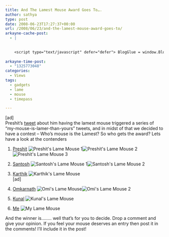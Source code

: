 ```yaml
---
title: And The Lamest Mouse Award Goes To….
author: sathya
type: post
date: 2008-06-23T17:27:37+00:00
url: /2008/06/23/and-the-lamest-mouse-award-goes-to/
arkayne-cache-post:
  - |
    
    
    <script type="text/javascript" defer="defer"> BlogGlue = window.BlogGlue || window.Arkayne || {}; BlogGlue.baseurl = 'http://www.blogglue.com'; BlogGlue.go = function(e, a, cid, gid) { var id = a.getAttribute('id'); var orig = a.getAttribute('href'); var target = a.getAttribute('target'); var redir = [BlogGlue.baseurl, 'link', cid, gid, ''].join('/'); redir += '?ts=' + Math.random(); redir += '&amp;url=' + escape(a.href); a.setAttribute('href', redir); setTimeout('BlogGlue.restore("' + id + '", "' + orig + '")', 0); return true; }; BlogGlue.restore = function(id, orig) { var a = document.getElementById(id); if (a) a.setAttribute('href', orig); }; </script> <div class="blogglue_plugin" style="display:block;margin:5px 0px 20px 0px;"> <h3 class="blogglue-header blogglue-inner"> More From sathyabhat </h3> <ul class="blogglue-links blogglue-inner"> <li id="blogglue-inner-1"><a href="http://sathyabh.at/2008/05/27/dress-up-gmail-with-skins-and-improve-the-functionality/?utm_source=BlogGlue_network&amp;utm_medium=BlogGlue_Plugin" id="blogglue-2965328" target="_parent" onclick="return BlogGlue.go(event, this, 2942192, 2965328);" title="Dress up GMail with Skins – And Improve The Functionality using Better GMail » My World">Dress up GMail with Skins – And Improve The Functionality using Better GMail » My World</a></li> <li id="blogglue-inner-2"><a href="http://sathyabh.at/2008/03/30/how-to-change-the-themes-and-icons-of-sony-ericsson-p1i/?utm_source=BlogGlue_network&amp;utm_medium=BlogGlue_Plugin" id="blogglue-2947746" target="_parent" onclick="return BlogGlue.go(event, this, 2942192, 2947746);" title="How-to: Change the themes and icons of Sony Ericsson P1i » My World">How-to: Change the themes and icons of Sony Ericsson P1i » My World</a></li> <li id="blogglue-inner-3"><a href="http://sathyabh.at/2009/02/24/3-months-and-more-to-come/?utm_source=BlogGlue_network&amp;utm_medium=BlogGlue_Plugin" id="blogglue-2942142" target="_parent" onclick="return BlogGlue.go(event, this, 2942192, 2942142);" title="3 Months… And More to Come! » My World">3 Months… And More to Come! » My World</a></li> </ul> <div class="blogglue-footer" style="margin:10px 0px;display:block !important"> <a href="http://www.blogglue.com/12928-ab7e24be6f12e678fc1a468df18f3f3f/?utm_source=BlogGlue%20Plugin&amp;utm_medium=Recommend&amp;utm_campaign=Plugin&amp;coupon=SATHYABHAT&amp;blogglue_page=2942192" target="_blank" style="text-decoration:none !important;"> <img src="http://www.gravatar.com/avatar.php?default=%2F%2Fs3.amazonaws.com%2Farkayne-media%2Fimg%2Fprofile%2Fdefault_sm.png&amp;size=24&amp;gravatar_id=1375f202e61682cc4963295f4b0430dc" width="24" height="24" border="0" alt="Blog Margeting Related Posts Plugin For sathyabhat" style="display:inline;margin: 0 5px 0 10px; border:1px solid #AAA; width: 24px !important; height: 24px; !important;"/><span style="position:relative;top:-8px;font-family:'Trebuchet MS'; font-size: 0.8em;">Ask <strong>sathyabhat</strong> To Recommend Your Posts</span> </a> <img class="blogglue-hit" style="border:none;left:-9999px;position:absolute;" src="http://www.blogglue.com/widget/hit/2942192.GIF" border="0" alt="Blog Marketing Related Posts Plugin Counter" /> </div> </div>
    
arkayne-time-post:
  - "1325773048"
categories:
  - Views
tags:
  - gadgets
  - lame
  - mouse
  - timepass

---
```

[ad]  
Preshit’s [tweet][1] about him having the lamest mouse triggered a series of “my-mouse-is-lamer-than-yours&#8221; tweets, and in midst of that we decided to have a contest &#8211; Who&#8217;s mouse is the Lamest? So who gets the award? Lets have a look at the contenders  
<!--more-->

  1. [Preshit][2]
![Preshit's Lame Mouse 1][3]![Preshit's Lame Mouse 2][4]![Preshit's Lame Mouse 3][5] 

  2. [Santosh][6]
![Santosh's Lame Mouse 1][7]![Santosh's Lame Mouse 2][8] 

  3. [Karthik][9]
![Karthik's Lame Mouse][10]  
[ad]

  4. [Omkarnath][11]
![Omi's Lame Mouse][12]![Omi's Lame Mouse 2][13] 

  5. [Kunal][14]
![Kunal's Lame Mouse][15] 

  6. [Me][16]
![My Lame Mouse][17] </ol> 

And the winner is&#8230;&#8230;.. well that&#8217;s for you to decide. Drop a comment and give your opinion. If you feel your mouse deserves an entry then post it in the comments! I&#8217;ll include it in the post!

 [1]: http://twitter.com/preshit/statuses/841690226
 [2]: http://presh.it/
 [3]: http://farm4.static.flickr.com/3104/2604022219_230f9f892e_m.jpg
 [4]: http://farm4.static.flickr.com/3056/2604846090_ec38a3fa34_m.jpg
 [5]: http://farm4.static.flickr.com/3127/2603262859_bffc490a36_m.jpg
 [6]: http://santo.sh/
 [7]: http://farm4.static.flickr.com/3272/2603901181_c3fd1a20f8_m.jpg
 [8]: http://farm4.static.flickr.com/3296/2604548618_d888c74567_m.jpg
 [9]: http://karthiksn.com/
 [10]: http://farm4.static.flickr.com/3113/2604736816_f60b50e712.jpg?v=0
 [11]: http://intelomkar.wordpress.com/
 [12]: http://farm4.static.flickr.com/3052/2604615886_6d6434a3cf_m.jpg
 [13]: http://farm4.static.flickr.com/3006/2604950062_14d997850d_m.jpg
 [14]: http://tech-nologic.info/
 [15]: http://www.imgx.org/pthumbs/small/9194/2o8d-0d5c6526c4a0881b7fae281149233e57.485fdfa2.jpg
 [16]: http://sathyabh.at/
 [17]: http://farm4.static.flickr.com/3211/2603840737_f09d616d99.jpg?v=0